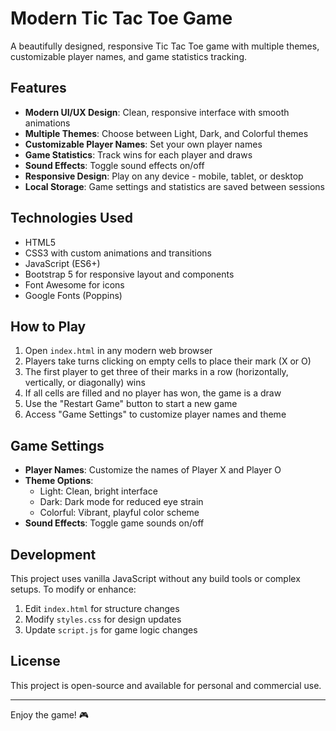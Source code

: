 # Modern Tic Tac Toe Game

A beautifully designed, responsive Tic Tac Toe game with multiple themes, customizable player names, and game statistics tracking.

## Features

- **Modern UI/UX Design**: Clean, responsive interface with smooth animations
- **Multiple Themes**: Choose between Light, Dark, and Colorful themes
- **Customizable Player Names**: Set your own player names
- **Game Statistics**: Track wins for each player and draws
- **Sound Effects**: Toggle sound effects on/off
- **Responsive Design**: Play on any device - mobile, tablet, or desktop
- **Local Storage**: Game settings and statistics are saved between sessions

## Technologies Used

- HTML5
- CSS3 with custom animations and transitions
- JavaScript (ES6+)
- Bootstrap 5 for responsive layout and components
- Font Awesome for icons
- Google Fonts (Poppins)

## How to Play

1. Open `index.html` in any modern web browser
2. Players take turns clicking on empty cells to place their mark (X or O)
3. The first player to get three of their marks in a row (horizontally, vertically, or diagonally) wins
4. If all cells are filled and no player has won, the game is a draw
5. Use the "Restart Game" button to start a new game
6. Access "Game Settings" to customize player names and theme

## Game Settings

- **Player Names**: Customize the names of Player X and Player O
- **Theme Options**: 
  - Light: Clean, bright interface
  - Dark: Dark mode for reduced eye strain
  - Colorful: Vibrant, playful color scheme
- **Sound Effects**: Toggle game sounds on/off

## Development

This project uses vanilla JavaScript without any build tools or complex setups. To modify or enhance:

1. Edit `index.html` for structure changes
2. Modify `styles.css` for design updates
3. Update `script.js` for game logic changes

## License

This project is open-source and available for personal and commercial use.

---

Enjoy the game! 🎮
